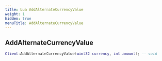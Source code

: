 ```yaml
---
title: Lua AddAlternateCurrencyValue
weight: 1
hidden: true
menuTitle: AddAlternateCurrencyValue
---
```

## AddAlternateCurrencyValue
```lua
Client:AddAlternateCurrencyValue(uint32 currency, int amount); -- void
```